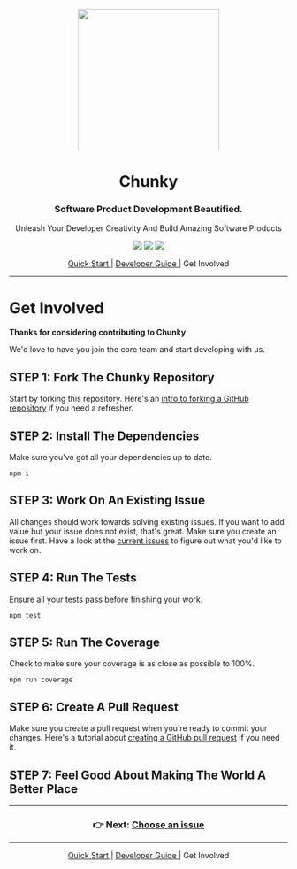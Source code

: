 <p align="center"> <img src="https://raw.githubusercontent.com/fluidtrends/chunky/master/logo.gif" width="256px"> 

<h1 align="center"> Chunky </h1>
<h3 align="center"> Software Product Development Beautified. </h3>
<p align="center"> Unleash Your Developer Creativity And Build Amazing Software Products </p>

</p>

<p align="center">
<a href="https://circleci.com/gh/fluidtrends/chunky"><img src="https://circleci.com/gh/fluidtrends/chunky.svg?style=svg"/></a>
<a href="https://codeclimate.com/github/fluidtrends/chunky/maintainability"><img src="https://api.codeclimate.com/v1/badges/f6621e761f82f6c84f40/maintainability"/></a>
<a href="https://codeclimate.com/github/fluidtrends/chunky/test_coverage"><img src="https://api.codeclimate.com/v1/badges/f6621e761f82f6c84f40/test_coverage" /></a>
</p>

<p align="center">
<a href="../start/README.md"> Quick Start </a> |
<a href="../guide/README.md"> Developer Guide </a> |
Get Involved
</p>

---

# Get Involved

**Thanks for considering contributing to Chunky**

We'd love to have you join the core team and start developing with us.

## STEP 1: Fork The Chunky Repository

Start by forking this repository. Here's an [intro to forking a GitHub repository](https://help.github.com/articles/fork-a-repo/) if you need a refresher.

## STEP 2: Install The Dependencies

Make sure you've got all your dependencies up to date.

```
npm i
```

## STEP 3: Work On An Existing Issue

All changes should work towards solving existing issues. If you want to add value but your issue does not exist, that's great. Make sure you create an issue first. Have a look at the [current issues](https://github.com/fluidtrends/chunky/issues) to figure out what you'd like to work on.

## STEP 4: Run The Tests

Ensure all your tests pass before finishing your work.

```
npm test
```

## STEP 5: Run The Coverage

Check to make sure your coverage is as close as possible to 100%.

```
npm run coverage
```

## STEP 6: Create A Pull Request

Make sure you create a pull request when you're ready to commit your changes. Here's a tutorial about [creating a GitHub pull request](https://help.github.com/articles/creating-a-pull-request/) if you need it.

## STEP 7: Feel Good About Making The World A Better Place

---

<h3 align="center">
 👉 Next: <a href="https://github.com/fluidtrends/chunky/issues"> Choose an issue </a>
</h3>

---

<p align="center">
<a href="../start/README.md"> Quick Start </a> |
<a href="../guide/README.md"> Developer Guide </a> |
Get Involved
</p>
